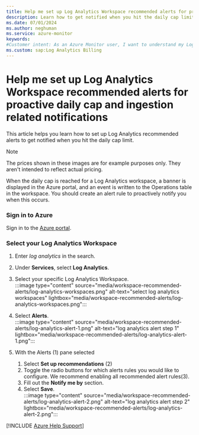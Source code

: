 ```yaml
---
title: Help me set up Log Analytics Workspace recommended alerts for proactive daily cap and ingestion related notifications
description: Learn how to get notified when you hit the daily cap limit.
ms.date: 07/01/2024
ms.author: neghuman
ms.service: azure-monitor
keywords:
#Customer intent: As an Azure Monitor user, I want to understand my Log Analytics workspace's bill including what's included in the cost and how to read the detailed usage reports.
ms.custom: sap:Log Analytics Billing
---
```

# Help me set up Log Analytics Workspace recommended alerts for proactive daily cap and ingestion related notifications

This article helps you learn how to set up Log Analytics recommended alerts to get notified when you hit the daily cap limit.

> [!NOTE]
> The prices shown in these images are for example purposes only. They aren't intended to reflect actual pricing.

When the daily cap is reached for a Log Analytics workspace, a banner is displayed in the Azure portal, and an event is written to the Operations table in the workspace. You should create an alert rule to proactively notify you when this occurs.

<!-- Sign into the Azure portal to get started.

1. In the Azure portal, navigate to your Log Analytics resource. -->
### Sign in to Azure

Sign in to the [Azure portal](https://portal.azure.com).

### Select your Log Analytics Workspace

1. Enter *log analytics* in the search.
1. Under **Services**, select **Log Analytics**.

1. Select your specific Log Analytics Workspace.  
:::image type="content" source="media/workspace-recommended-alerts/log-analytics-workspaces.png" alt-text="select log analytics workspaces" lightbox="media/workspace-recommended-alerts/log-analytics-workspaces.png":::

1. Select **Alerts**.  
:::image type="content" source="media/workspace-recommended-alerts/log-analytics-alert-1.png" alt-text="log analytics alert step 1" lightbox="media/workspace-recommended-alerts/log-analytics-alert-1.png":::

1. With the Alerts (1) pane selected
    1. Select **Set up recommendations** (2)
    1. Toggle the radio buttons for which alerts rules you would like to configure. We recommend enabling all recommended alert rules(3).
    1. Fill out the **Notify me by** section.
    1. Select **Save**.  
    :::image type="content" source="media/workspace-recommended-alerts/log-analytics-alert-2.png" alt-text="log analytics alert step 2" lightbox="media/workspace-recommended-alerts/log-analytics-alert-2.png":::

[!INCLUDE [Azure Help Support](../../../../includes/azure-help-support.md)]
